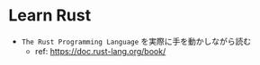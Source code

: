 # Learn Rust

- `The Rust Programming Language` を実際に手を動かしながら読む
  - ref: <https://doc.rust-lang.org/book/>
